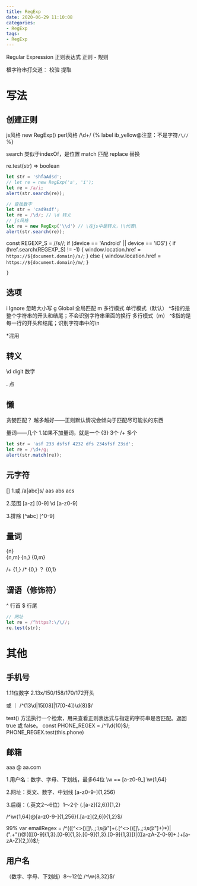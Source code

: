 ```yaml
---
title: RegExp
date: 2020-06-29 11:10:08
categories:
- RegExp
tags:
- RegExp
---
```


Regular Expression 
正则表达式
正则 - 规则

根字符串打交道：
校验
提取

# 写法
## 创建正则
js风格 new RegExp()
perl风格 /\d+/
{% label ib_yellow@注意：不是字符`/\//` %}

search   类似于indexOf，是位置
match    匹配
replace  替换

re.test(str) => boolean

``` js
let str = 'shfaAdsd';
// let re = new RegExp('a', 'i');
let re = /a/i;
alert(str.search(re));
```

``` js
// 查找数字
let str = 'cad9sdf';
let re = /\d/; // \d 转义
// js风格
let re = new RegExp('\\d') // \在js中是转义，\\代表\
alert(str.search(re));
```

const REGEXP_S = /\/s\//;
    if (device == 'Android' || device == 'iOS') {
      if (href.search(REGEXP_S) != -1) {
        window.location.href = `https://${document.domain}/s/`;
      } else {
        window.location.href = `https://${document.domain}/m/`;
      }
      
    }

## 选项
i  Ignore  忽略大小写
g  Global  全局匹配
m          多行模式
   单行模式（默认） ^$指的是整个字符串的开头和结尾；不会识别字符串里面的换行
   多行模式（m）   ^$指的是每一行的开头和结尾；识别字符串中的\n

*混用

## 转义
\d digit   数字

\.  点
## 懒
贪婪匹配？
越多越好——正则默认情况会倾向于匹配尽可能长的东西

量词——几个
1.如果不加量词，就是一个
{3}  3个
/+    多个

``` js
let str = 'asf 233 dsfsf 4232 dfs 234sfsf 23sd';
let re = /\d+/g;
alert(str.match(re));
```

## 元字符
[]
1.或
  /a[abc]s/   aas  abs  acs

2.范围
  [a-z]
  [0-9]  \d
  [a-z0-9]

3.排除
  [^abc]
  [^0-9]

## 量词
{n}  
{n,m}
{n,}
{0,m}

/+   {1,}
/*   {0,}
？   {0,1}

## 谓语（修饰符）
^   行首
$   行尾

``` js
// 网址
let re = /^https?:\/\//;
re.test(str);
```


# 其他
## 手机号
1.11位数字
2.13x/150/158/170/172开头

或 ｜
/^(13\d|15[08]|17[0-4])\d{8}$/


test() 方法执行一个检索，用来查看正则表达式与指定的字符串是否匹配。返回 true 或 false。
const PHONE_REGEX = /^1\d{10}$/;
PHONE_REGEX.test(this.phone)

## 邮箱
aaa @ aa.com

1.用户名：数字、字母、下划线，最多64位
  \w == [a-z0-9_]
  \w{1,64}

2.网址：英文、数字、中划线
  [a-z0-9\-]{1,256}

3.后缀：（.英文2～6位）1～2个
  (\.[a-z]{2,6}){1,2}

/^\w{1,64}@[a-z0-9\-]{1,256}(\.[a-z]{2,6}){1,2}$/

99%
var emailRegex = /^(([^<>()\[\]\\.,;:\s@"]+(\.[^<>()\[\]\\.,;:\s@"]+)*)|(".+"))@((\[[0-9]{1,3}\.[0-9]{1,3}\.[0-9]{1,3}\.[0-9]{1,3}])|(([a-zA-Z\-0-9]+\.)+[a-zA-Z]{2,}))$/;

## 用户名
（数字、字母、下划线）8～12位
/^\w{8,32}$/





